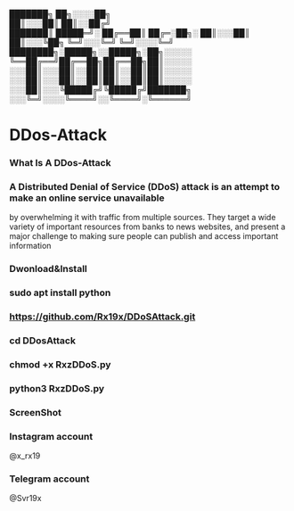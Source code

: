    ███████╗  ██╗░░░░██╗                                        
   ██║░░░██║  ██║░░██╔╝                                     
   ███████║    █████═╝░
   ██╔══██║   ██╔═░██╗░
   ██║░░░██║ ██║░░░╚██╗
   ╚═╝░░░╚═╝ ╚═╝░░░░╚═╝   
                               ████████╗░█████╗░░█████╗░██╗░░░░░
                               ╚══██╔══╝██╔══██╗██╔══██╗██║░░░░░
                               ░░░██║░░░██║░░██║██║░░██║██║░░░░░
                               ░░░██║░░░██║░░██║██║░░██║██║░░░░░
                               ░░░██║░░░╚█████╔╝╚█████╔╝███████╗
                               ░░░╚═╝░░░░╚════╝░░╚════╝░╚══════╝


# DDos-Attack 
### What Is A DDos-Attack

### A Distributed Denial of Service (DDoS) attack is an attempt to make an online service unavailable 
by overwhelming it with traffic from multiple sources. They target a wide variety of important resources
from banks to news websites, and present a major challenge to making sure people can publish and access important information

### Dwonload&Install

### sudo apt install python

### https://github.com/Rx19x/DDoSAttack.git

### cd DDosAttack

### chmod +x RxzDDoS.py

### python3 RxzDDoS.py

### ScreenShot 


### Instagram account 

 @x_rx19

### Telegram account

 @Svr19x

